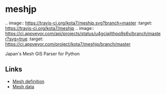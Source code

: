 # meshjp

.. image:: https://travis-ci.org/kota7/meshjp.svg?branch=master
    :target: https://travis-ci.org/kota7/meshjp
.. image:: https://ci.appveyor.com/api/projects/status/u4gciajlthpq9s6v/branch/master?svg=true
    :target: https://ci.appveyor.com/project/kota7/meshjp/branch/master
    
Japan's Mesh GIS Parser for Python

## Links

* [Mesh definition](https://www.gikosha.co.jp/fig_blog/mesh.html)
* [Mesh data](https://www.e-stat.go.jp/gis/statmap-search?type=2)
